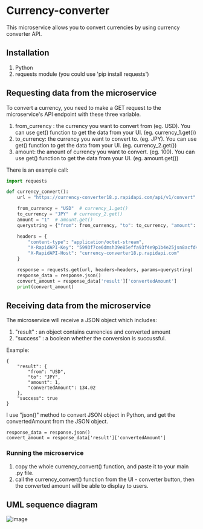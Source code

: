 # Currency-converter

This microservice allows you to convert currencies by using currency converter API.

## Installation
1) Python
2) requests module (you could use 'pip install requests')

## Requesting data from the microservice
To convert a currency, you need to make a GET request to the microservice's API endpoint with these three variable.

1) from_currency : the currency you want to convert from (eg. USD). You can use get() function to get the data from your UI. (eg. currency_1.get())
2) to_currency: the currency you want to convert to. (eg. JPY). You can use get() function to get the data from your UI. (eg. currency_2.get())
3) amount: the amount of currency you want to convert. (eg. 100). You can use get() function to get the data from your UI. (eg. amount.get())

There is an example call:
```python
import requests

def currency_convert():
    url = "https://currency-converter18.p.rapidapi.com/api/v1/convert"

    from_currency = "USD"  # currency_1.get()
    to_currency = "JPY"  # currency_2.get()
    amount = "1"  # amount.get()
    querystring = {"from": from_currency, "to": to_currency, "amount": amount}

    headers = {
        "content-type": "application/octet-stream",
        "X-RapidAPI-Key": "5993f7ce6dmsh39e85effa93f4e9p1b4e25jsn8acfd458018b",
        "X-RapidAPI-Host": "currency-converter18.p.rapidapi.com"
    }

    response = requests.get(url, headers=headers, params=querystring)
    response_data = response.json()
    convert_amount = response_data['result']['convertedAmount']
    print(convert_amount)


```

## Receiving data from the microservice
The microservice will receive a JSON object which includes:
1) "result" : an object contains currencies and converted amount
2) "success" : a boolean whether the conversion is succussful.

Example:
```
{
    "result": {
        "from": "USD",
        "to": "JPY",
        "amount": 1,
        "convertedAmount": 134.02
    },
    "success": true
}
```
I use "json()" method to convert JSON object in Python, and get the convertedAmount from the JSON object. 
```
response_data = response.json()
convert_amount = response_data['result']['convertedAmount']
```
### Running the microservice
1) copy the whole currency_convert() function, and paste it to your main .py file.
2) call the currency_convert() function from the UI - converter button, then the converted amount will be able to display to users.

## UML sequence diagram
![image](https://user-images.githubusercontent.com/78334822/235052844-ca0ac4cd-c273-4cf2-be99-553daa413494.png)
